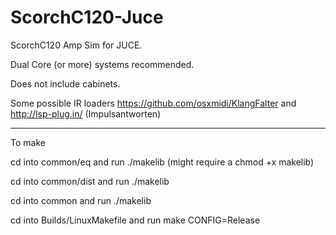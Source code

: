 # ScorchC120-Juce


ScorchC120 Amp Sim for JUCE.

Dual Core (or more) systems recommended.

Does not include cabinets.

Some possible IR loaders https://github.com/osxmidi/KlangFalter and http://lsp-plug.in/ (Impulsantworten)

----------

To make

cd into common/eq and run ./makelib (might require a chmod +x makelib)

cd into common/dist and run ./makelib

cd into common and run ./makelib

cd into Builds/LinuxMakefile and run make CONFIG=Release

